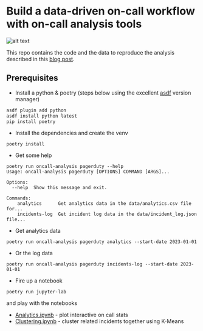 # Build a data-driven on-call workflow with on-call analysis tools
![alt text](cover.png)

This repo contains the code and the data to reproduce the analysis described in this [blog post](https://blog.developer.adobe.com/creating-a-thriving-on-call-engineering-workflow-by-embracing-healthy-team-habits-f05841e62ea1).


## Prerequisites

- Install a python & poetry (steps below using the excellent [asdf](https://asdf-vm.com/) version manager)

```bash
asdf plugin add python
asdf install python latest
pip install poetry
```

- Install the dependencies and create the venv

```
poetry install
```

- Get some help

```
poetry run oncall-analysis pagerduty --help
Usage: oncall-analysis pagerduty [OPTIONS] COMMAND [ARGS]...

Options:
  --help  Show this message and exit.

Commands:
    analytics      Get analytics data in the data/analytics.csv file for...
    incidents-log  Get incident log data in the data/incident_log.json file...
```

- Get analytics data

```
poetry run oncall-analysis pagerduty analytics --start-date 2023-01-01
```

- Or the log data

```
poetry run oncall-analysis pagerduty incidents-log --start-date 2023-01-01
```

- Fire up a notebook

```
poetry run jupyter-lab
```

and play with the notebooks

- [Analytics.ipynb](Analytics.ipynb) - plot interactive on call stats
- [Clustering.ipynb](Clustering.ipynb) - cluster related incidents together using K-Means